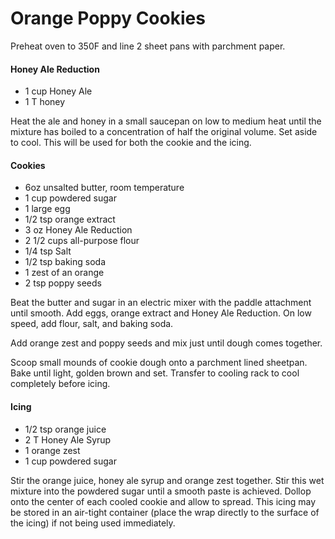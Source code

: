 # Orange Poppy Cookies

Preheat oven to 350F and line 2 sheet pans with parchment paper.

#### Honey Ale Reduction

- 1 cup Honey Ale
- 1 T honey

Heat the ale and honey in a small saucepan on low to medium heat until the mixture has boiled to a concentration of half the original volume.  Set aside to cool.  This will be used for both the cookie and the icing.

#### Cookies

- 6oz unsalted butter, room temperature
- 1 cup powdered sugar
- 1 large egg
- 1/2 tsp orange extract
- 3 oz Honey Ale Reduction
- 2 1/2 cups all-purpose flour
- 1/4 tsp Salt
- 1/2 tsp baking soda
- 1 zest of an orange
- 2 tsp poppy seeds

Beat the butter and sugar in an electric mixer with the paddle attachment until smooth. Add eggs, orange extract and Honey Ale Reduction. On low speed, add flour, salt, and baking soda. 

Add orange zest and poppy seeds and mix just until dough comes together.

Scoop small mounds of cookie dough onto a parchment lined sheetpan. Bake until light, golden brown and set. Transfer to cooling rack to cool completely before icing.

#### Icing

- 1/2 tsp orange juice
- 2 T Honey Ale Syrup
- 1 orange zest
- 1 cup powdered sugar

Stir the orange juice, honey ale syrup and orange zest together. Stir this wet mixture into the powdered sugar until a smooth paste is achieved. Dollop onto the center of each cooled cookie and allow to spread. This icing may be stored in an air-tight container (place the wrap directly to the surface of the icing) if not being used immediately.
